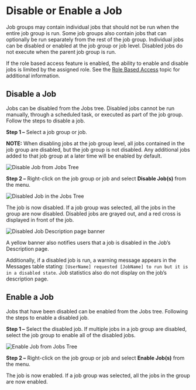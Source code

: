 # Disable or Enable a Job

Job groups may contain individual jobs that should not be run when the entire job group is run. Some job groups also contain jobs that can optionally be run separately from the rest of the job group. Individual jobs can be disabled or enabled at the job group or job level. Disabled jobs do not execute when the parent job group is run.

If the role based access feature is enabled, the ability to enable and disable jobs is limited by the assigned role. See the [Role Based Access](/docs/accessanalyzer/accessanalyzer/enterpriseauditor/admin/settings/access/rolebased/overview.md) topic for additional information.

## Disable a Job

Jobs can be disabled from the Jobs tree. Disabled jobs cannot be run manually, through a scheduled task, or executed as part of the job group. Follow the steps to disable a job.

__Step 1 –__ Select a job group or job.

__NOTE:__ When disabling jobs at the job group level, all jobs contained in the job group are disabled, but the job group is not disabled. Any additional jobs added to that job group at a later time will be enabled by default.

![Disable Job from Jobs Tree](/img/product_docs/accessanalyzer/accessanalyzer/enterpriseauditor/admin/jobs/job/disablejob.png)

__Step 2 –__ Right-click on the job group or job and select __Disable Job(s)__ from the menu.

![Disabled Job in the Jobs Tree](/img/product_docs/accessanalyzer/accessanalyzer/enterpriseauditor/admin/jobs/job/disabledjob.png)

The job is now disabled. If a job group was selected, all the jobs in the group are now disabled. Disabled jobs are grayed out, and a red cross is displayed in front of the job.

![Disabled Job Description page banner](/img/product_docs/accessanalyzer/accessanalyzer/enterpriseauditor/admin/jobs/job/disabledjob2.png)

A yellow banner also notifies users that a job is disabled in the Job’s Description page.

Additionally, if a disabled job is run, a warning message appears in the Messages table stating: ```[UserName] requested [JobName] to run but it is in a disabled state```. Job statistics also do not display on the job’s description page.

## Enable a Job

Jobs that have been disabled can be enabled from the Jobs tree. Following the steps to enable a disabled job.

__Step 1 –__ Select the disabled job. If multiple jobs in a job group are disabled, select the job group to enable all of the disabled jobs.

![Enable Job from Jobs Tree](/img/product_docs/accessanalyzer/accessanalyzer/enterpriseauditor/admin/jobs/job/enablejob.png)

__Step 2 –__ Right-click on the job group or job and select __Enable Job(s)__ from the menu.

The job is now enabled. If a job group was selected, all the jobs in the group are now enabled.
